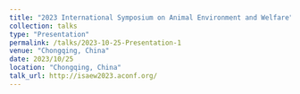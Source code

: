 ```yaml
---
title: "2023 International Symposium on Animal Environment and Welfare"
collection: talks
type: "Presentation"
permalink: /talks/2023-10-25-Presentation-1
venue: "Chongqing, China"
date: 2023/10/25
location: "Chongqing, China"
talk_url: http://isaew2023.aconf.org/
---
```

